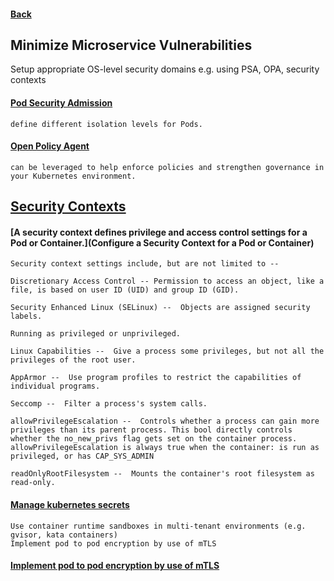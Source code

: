 #### [Back](README.md)
## Minimize Microservice Vulnerabilities

Setup appropriate OS-level security domains e.g. using PSA, OPA, security contexts
#### [Pod Security Admission](https://kubernetes.io/docs/tasks/configure-pod-container/migrate-from-psp/)

    define different isolation levels for Pods.

#### [Open Policy Agent](https://kubernetes.io/blog/2019/08/06/opa-gatekeeper-policy-and-governance-for-kubernetes/)

    can be leveraged to help enforce policies and strengthen governance in your Kubernetes environment.

## [Security Contexts](https://kubernetes.io/docs/tasks/configure-pod-container/security-context/)
    
#### [A security context defines privilege and access control settings for a Pod or Container.](Configure a Security Context for a Pod or Container)
    Security context settings include, but are not limited to -- 
    
    Discretionary Access Control -- Permission to access an object, like a file, is based on user ID (UID) and group ID (GID).
    
    Security Enhanced Linux (SELinux) --  Objects are assigned security labels.
    
    Running as privileged or unprivileged.
    
    Linux Capabilities --  Give a process some privileges, but not all the privileges of the root user.
    
    AppArmor --  Use program profiles to restrict the capabilities of individual programs.
    
    Seccomp --  Filter a process's system calls.
    
    allowPrivilegeEscalation --  Controls whether a process can gain more privileges than its parent process. This bool directly controls whether the no_new_privs flag gets set on the container process. allowPrivilegeEscalation is always true when the container: is run as privileged, or has CAP_SYS_ADMIN
    
    readOnlyRootFilesystem --  Mounts the container's root filesystem as read-only.

#### [Manage kubernetes secrets](https://kubernetes.io/docs/concepts/configuration/secret/)

    Use container runtime sandboxes in multi-tenant environments (e.g. gvisor, kata containers)
    Implement pod to pod encryption by use of mTLS

#### [Implement pod to pod encryption by use of mTLS](https://kubernetes.io/docs/tasks/tls/managing-tls-in-a-cluster/)

